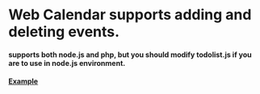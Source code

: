# Web Calendar supports adding and deleting events.

#### supports both node.js and php, but you should modify todolist.js if you are to use in node.js environment.

#### [Example](http://band.dothome.co.kr)
